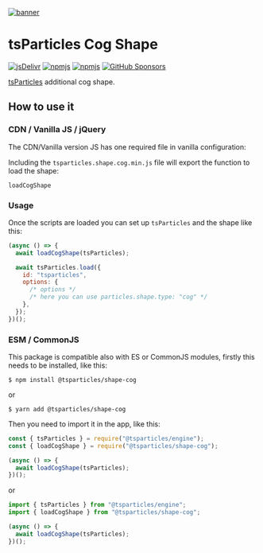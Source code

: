 [![banner](https://particles.js.org/images/banner3.png)](https://particles.js.org)

# tsParticles Cog Shape

[![jsDelivr](https://data.jsdelivr.com/v1/package/npm/@tsparticles/shape-cog/badge)](https://www.jsdelivr.com/package/npm/@tsparticles/shape-cog)
[![npmjs](https://badge.fury.io/js/@tsparticles/shape-cog.svg)](https://www.npmjs.com/package/@tsparticles/shape-cog)
[![npmjs](https://img.shields.io/npm/dt/@tsparticles/shape-cog)](https://www.npmjs.com/package/@tsparticles/shape-cog) [![GitHub Sponsors](https://img.shields.io/github/sponsors/matteobruni)](https://github.com/sponsors/matteobruni)

[tsParticles](https://github.com/tsparticles/tsparticles) additional cog shape.

## How to use it

### CDN / Vanilla JS / jQuery

The CDN/Vanilla version JS has one required file in vanilla configuration:

Including the `tsparticles.shape.cog.min.js` file will export the function to load the shape:

```text
loadCogShape
```

### Usage

Once the scripts are loaded you can set up `tsParticles` and the shape like this:

```javascript
(async () => {
  await loadCogShape(tsParticles);

  await tsParticles.load({
    id: "tsparticles",
    options: {
      /* options */
      /* here you can use particles.shape.type: "cog" */
    },
  });
})();
```

### ESM / CommonJS

This package is compatible also with ES or CommonJS modules, firstly this needs to be installed, like this:

```shell
$ npm install @tsparticles/shape-cog
```

or

```shell
$ yarn add @tsparticles/shape-cog
```

Then you need to import it in the app, like this:

```javascript
const { tsParticles } = require("@tsparticles/engine");
const { loadCogShape } = require("@tsparticles/shape-cog");

(async () => {
  await loadCogShape(tsParticles);
})();
```

or

```javascript
import { tsParticles } from "@tsparticles/engine";
import { loadCogShape } from "@tsparticles/shape-cog";

(async () => {
  await loadCogShape(tsParticles);
})();
```
